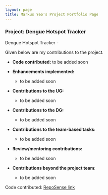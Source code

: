 ```yaml
---
layout: page
title: Markus Yeo's Project Portfolio Page
---
```


### Project: Dengue Hotspot Tracker

Dengue Hotspot Tracker -

Given below are my contributions to the project.

* **Code contributed:** to be added soon


* **Enhancements implemented:**
    * to be added soon


* **Contributions to the UG:**
    * to be added soon


* **Contributions to the DG:**
    * to be added soon


* **Contributions to the team-based tasks:**
    * to be added soon


* **Review/mentoring contributions:**
    * to be added soon


* **Contributions beyond the project team:**
    * to be added soon

Code contributed: [RepoSense link](https://nus-cs2103-ay2223s2.github.io/tp-dashboard/?search=markusyeo)